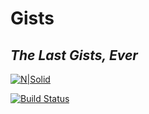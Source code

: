 # Gists
## _The Last Gists, Ever_

[![N|Solid](https://cldup.com/dTxpPi9lDf.thumb.png)](https://gist.github.com/928720c9b17be38552c6a644eb828a7b)

[![Build Status](https://travis-ci.org/joemccann/dillinger.svg?branch=master)](https://gist.github.com/Sam-Si/09641d36f5bc67ed2a5d6b28067d605a)